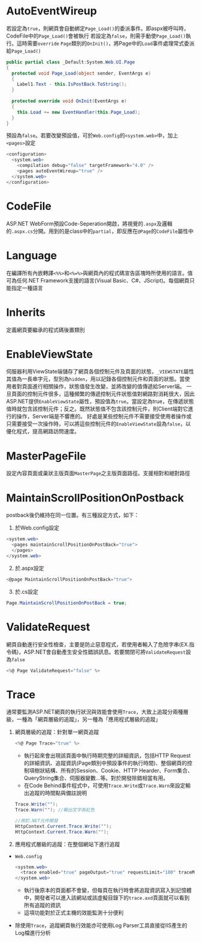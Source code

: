 # AutoEventWireup

若設定為`true`，則網頁會自動綁定`Page_Load()`的委派事件。即aspx被呼叫時，CodeFile中的`Page_Load()`會被執行
若設定為`false`，則需手動使`Page_Load()`執行。這時需要`override` `Page`類別的`OnInit()`，將Page中的`Load`事件處理常式委派給`Page_Load()`
```C#
public partial class _Default:System.Web.UI.Page
{
  protected void Page_Load(object sender, EventArgs e)
  {
    Label1.Text - this.IsPostBack.ToString();
  }
  
  protected override void OnInit(EventArgs e)
  {
    this.Load += new EventHandler(this.Page_Load);
  }
}
```
預設為`false`。若要改變預設值，可於`Web.config`的`<system.web>`中，加上`<pages>`設定
```C#
<configuration>
  <system.web>
    <compilation debug="false" targetFramework="4.0" />
    <pages autoEventWireup="true" />
  </system.web>
</configuration>
```

# CodeFile

ASP.NET WebForm預設Code-Seperation開啟，將視覺的`.aspx`及邏輯的`.aspx.cs`分開。用到的是class中的`partial`，即反應在`@Page`的`CodeFile`屬性中

# Language

在編譯所有內嵌轉譯`<%%>`和`<%=%>`與網頁內的程式碼宣告區塊時所使用的語言。值可為任何.NET Framework支援的語言(Visual Basic、C#、JScript)。每個網頁只能指定一種語言

# Inherits

定義網頁要繼承的程式碼後置類別

# EnableViewState

伺服器利用ViewState端儲存了網頁各個控制元件及頁面的狀態，`_VIEWSTATE`屬性其值為一長串字元，型別為`hidden`，用以記錄各個控制元件和頁面的狀態。當使用者對頁面進行相關操作，狀態值發生改變，並將改變的值傳遞給Server端。
一旦頁面的控制元件很多，這種頻繁的傳遞控制元件狀態值對網路對消耗很大，因此ASP.NET提供`EnableViewState`屬性，預設值為`true`。當設定為true，在傳遞狀態值時就包含該控制元件；反之。既然狀態值不包含該控制元件，則Client端對它進行的操作，Server端是不響應的。
好處是某些控制元件不需要接受使用者操作或只需要接受一次操作時，可以將這些控制元件的`EnableViewState`設為`false`，以優化程式，提高網路訪問速度。

# MasterPageFile

設定內容頁面或巢狀主版頁面`MasterPage`之主版頁面路徑。支援相對和絕對路徑

# MaintainScrollPositionOnPostback

postback後仍維持在同一位置。有三種設定方式，如下：

1. 於Web.config設定

```C#
<system.web>
  <pages maintainScrollPositionOnPostBack="true">
  </pages>
</system.web>
```

2. 於.aspx設定

```C#
<@page MaintainScrollPositionOnPostBack="true">
```

3. 於.cs設定

```C#
Page.MaintainScrollPositionOnPostBack = true;
```

# ValidateRequest

網頁自動進行安全性檢查，主要是防止惡意程式，若使用者輸入了危險字串(EX.指令碼)，ASP.NET會自動產生安全性錯誤訊息。若要關閉可將`ValidateRequest`設為`false`

```C#
<%@ Page ValidateRequest="false" %>
```

# Trace

通常要監測ASP.NET網頁的執行狀況與效能會使用`Trace`，大致上追蹤分兩種層級，一種為「網頁層級的追蹤」，另一種為「應用程式層級的追蹤」
1. 網頁層級的追蹤：針對單一網頁追蹤
   
   ```C#
   <%@ Page Trace="true" %>
   ```
   
   - 執行起來會出現該頁面中執行時期完整的詳細資訊，包括HTTP Request的詳細資訊、追蹤資訊(Page類別中預設事件的執行時間)、整個網頁的控制項樹狀結構、所有的Session、Cookie、HTTP Hearder、Form集合、QueryString集合、伺服器變數...等。對於開發除錯相當有用。
   - 在Code Behind事件程式中，可使用`Trace.Write`或`Trace.Warn`來設定輸出追蹤的時間點與備註說明
   ```C#
   Trace.Write("");
   Trace.Warn(""); //輸出文字為紅色
   
   //用於.NET元件開發
   HttpContext.Current.Trace.Write("");
   HttpContext.Current.Trace.Warn("");
   ```
   
2. 應用程式層級的追蹤：在整個網站下進行追蹤

- `Web.config`
  ```C#
  <system.web>
    <trace enabled="true" pageOutput="true" requestLimit="100" traceMode="SortByTime" localOnly="true" />
  </system.web>
  ```
  
    - 執行後原本的頁面都不會變，但每頁在執行時會將追蹤資訊寫入到記憶體中，開發者可以進入該網站或該虛擬目錄下的`trace.axd`頁面就可以看到所有追蹤的資訊
    - 這項功能對於正式主機的效能監測十分便利

- 除使用`Trace`，追蹤網頁執行效能亦可使用Log Parser工具直接從IIS產生的Log檔進行分析
